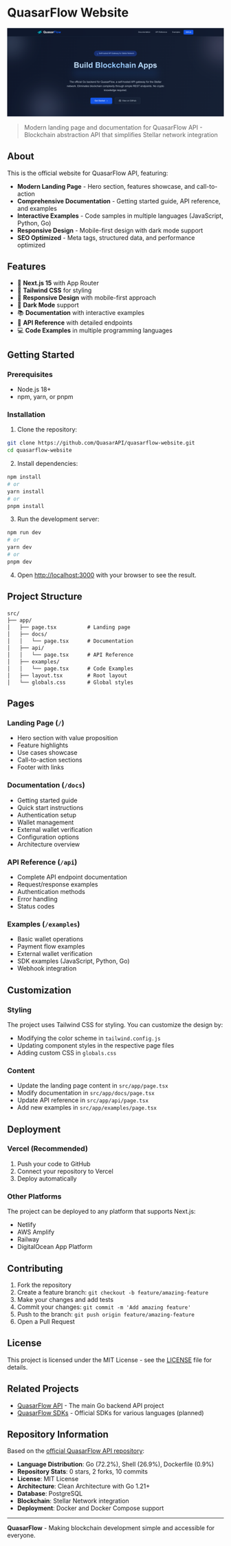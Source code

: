 # QuasarFlow Website

![QuasarFlow Website Preview](./public/preview.png)

> Modern landing page and documentation for QuasarFlow API - Blockchain abstraction API that simplifies Stellar network integration

## About

This is the official website for QuasarFlow API, featuring:

- **Modern Landing Page** - Hero section, features showcase, and call-to-action
- **Comprehensive Documentation** - Getting started guide, API reference, and examples
- **Interactive Examples** - Code samples in multiple languages (JavaScript, Python, Go)
- **Responsive Design** - Mobile-first design with dark mode support
- **SEO Optimized** - Meta tags, structured data, and performance optimized

## Features

- 🚀 **Next.js 15** with App Router
- 🎨 **Tailwind CSS** for styling
- 📱 **Responsive Design** with mobile-first approach
- 🌙 **Dark Mode** support
- 📚 **Documentation** with interactive examples
- 🔗 **API Reference** with detailed endpoints
- 💻 **Code Examples** in multiple programming languages

## Getting Started

### Prerequisites

- Node.js 18+
- npm, yarn, or pnpm

### Installation

1. Clone the repository:

```bash
git clone https://github.com/QuasarAPI/quasarflow-website.git
cd quasarflow-website
```

2. Install dependencies:

```bash
npm install
# or
yarn install
# or
pnpm install
```

3. Run the development server:

```bash
npm run dev
# or
yarn dev
# or
pnpm dev
```

4. Open [http://localhost:3000](http://localhost:3000) with your browser to see the result.

## Project Structure

```
src/
├── app/
│   ├── page.tsx          # Landing page
│   ├── docs/
│   │   └── page.tsx      # Documentation
│   ├── api/
│   │   └── page.tsx      # API Reference
│   ├── examples/
│   │   └── page.tsx      # Code Examples
│   ├── layout.tsx        # Root layout
│   └── globals.css       # Global styles
```

## Pages

### Landing Page (`/`)

- Hero section with value proposition
- Feature highlights
- Use cases showcase
- Call-to-action sections
- Footer with links

### Documentation (`/docs`)

- Getting started guide
- Quick start instructions
- Authentication setup
- Wallet management
- External wallet verification
- Configuration options
- Architecture overview

### API Reference (`/api`)

- Complete API endpoint documentation
- Request/response examples
- Authentication methods
- Error handling
- Status codes

### Examples (`/examples`)

- Basic wallet operations
- Payment flow examples
- External wallet verification
- SDK examples (JavaScript, Python, Go)
- Webhook integration

## Customization

### Styling

The project uses Tailwind CSS for styling. You can customize the design by:

- Modifying the color scheme in `tailwind.config.js`
- Updating component styles in the respective page files
- Adding custom CSS in `globals.css`

### Content

- Update the landing page content in `src/app/page.tsx`
- Modify documentation in `src/app/docs/page.tsx`
- Update API reference in `src/app/api/page.tsx`
- Add new examples in `src/app/examples/page.tsx`

## Deployment

### Vercel (Recommended)

1. Push your code to GitHub
2. Connect your repository to Vercel
3. Deploy automatically

### Other Platforms

The project can be deployed to any platform that supports Next.js:

- Netlify
- AWS Amplify
- Railway
- DigitalOcean App Platform

## Contributing

1. Fork the repository
2. Create a feature branch: `git checkout -b feature/amazing-feature`
3. Make your changes and add tests
4. Commit your changes: `git commit -m 'Add amazing feature'`
5. Push to the branch: `git push origin feature/amazing-feature`
6. Open a Pull Request

## License

This project is licensed under the MIT License - see the [LICENSE](LICENSE) file for details.

## Related Projects

- [QuasarFlow API](https://github.com/QuasarAPI/quasarflow-api) - The main Go backend API project
- [QuasarFlow SDKs](https://github.com/QuasarAPI) - Official SDKs for various languages (planned)

## Repository Information

Based on the [official QuasarFlow API repository](https://github.com/QuasarAPI/quasarflow-api):

- **Language Distribution**: Go (72.2%), Shell (26.9%), Dockerfile (0.9%)
- **Repository Stats**: 0 stars, 2 forks, 10 commits
- **License**: MIT License
- **Architecture**: Clean Architecture with Go 1.21+
- **Database**: PostgreSQL
- **Blockchain**: Stellar Network integration
- **Deployment**: Docker and Docker Compose support

---

**QuasarFlow** - Making blockchain development simple and accessible for everyone.
